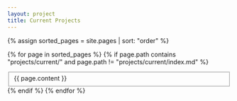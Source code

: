 ```yaml
---
layout: project
title: Current Projects
---
```



{% assign sorted_pages = site.pages | sort: "order" %}

{% for page in sorted_pages %}
  {% if page.path contains "projects/current/" and page.path != "projects/current/index.md" %}
    <fieldset>
    {{ page.content }}
    </fieldset>
  {% endif %}
{% endfor %}